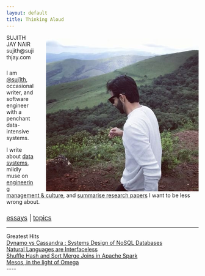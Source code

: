 ```yaml
---
layout: default
title: Thinking Aloud
---
```


<div class="col-md-3">
    <div id="picpad">
    <a href=""><img align="right" src ="/public/profile.jpg" alt="Sujith" style=" margin-top: 10px; margin-left: 30px;"></a>
    </div>
</div>


<div class="col-md-offset-2 col-md-4">
      <div id="name">
	    <div class="semiboldtext">SUJITH</div>
	    <div class="boldtext">JAY NAIR</div>
      </div>
      <div id="title">
        <div id="email">sujith@sujithjay.com</div>
      </div>
</div>

<div class="row">
  <div class ="col-md-offset-2 col-md-7">
    <div id="overview" style="margin-top: 1.5rem;">
        <p>I am <a class="nodecor" href="https://www.twitter.com/suj1th">@suj1th</a>, occasional writer, and software engineer with a penchant data-intensive systems.</p>
        <p>I write about <a class="nodecor" href="/tag/data-systems/">data systems</a>, mildly muse on <a class="nodecor" href="/tag/culture/">engineering management & culture</a>, and <a class="nodecor" href="tag/paper-summary/">summarise research papers</a> I want to be less wrong about.</p>
    </div>
    <div style="margin-top: 1.5rem; font-size: 1.2em;"><a href="/essays">essays</a> | <a href="/topics">topics</a></div>
    <hr>
  </div>
</div>

<div class="row">
  <div class ="col-md-offset-2 col-md-7">
    <div class="semiboldtext">
      Greatest Hits
    </div>
    <a class="nodecor" href="/data-systems/dynamo-cassandra/">Dynamo vs Cassandra : Systems Design of NoSQL Databases</a>
    <br>
    <a class="nodecor" href="/interfaceless-languages">Natural Languages are Interfaceless</a>
    <br>
    <a class="nodecor" href="/spark/shuffle-hash-sort-merge-joins">Shuffle Hash and Sort Merge Joins in Apache Spark</a>
    <br>
    <a class="nodecor" href="/mesos">Mesos, in the light of Omega</a>
  </div>
</div>
----
